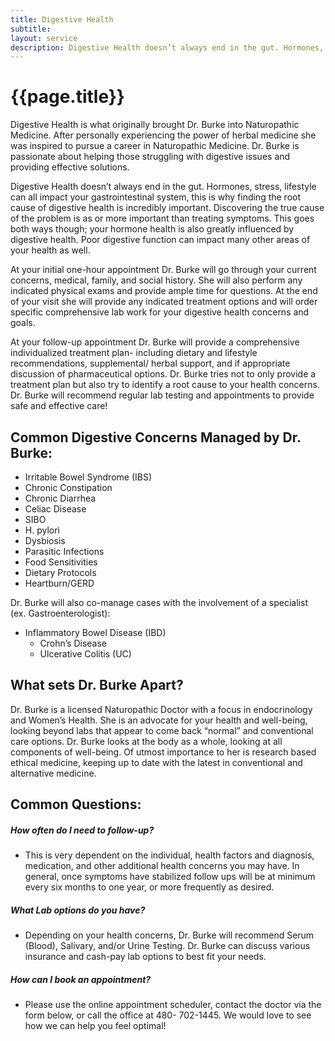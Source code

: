 ```yaml
---
title: Digestive Health
subtitle: 
layout: service
description: Digestive Health doesn’t always end in the gut. Hormones, stress, lifestyle can all impact your gastrointestinal system, this is why finding...
---
```

# {{page.title}}

Digestive Health is what originally brought Dr. Burke into Naturopathic Medicine. After personally experiencing the power of herbal medicine she was inspired to pursue a career in Naturopathic Medicine. Dr. Burke is passionate about helping those struggling with digestive issues and providing effective solutions.

Digestive Health doesn’t always end in the gut. Hormones, stress, lifestyle can all impact your gastrointestinal system, this is why finding the root cause of digestive health is incredibly important. Discovering the true cause of the problem is as or more important than treating symptoms. This goes both ways though; your hormone health is also greatly influenced by digestive health. Poor digestive function can impact many other areas of your health as well.

At your initial one-hour appointment Dr. Burke will go through your current concerns, medical, family, and social history. She will also perform any indicated physical exams and provide ample time for questions. At the end of your visit she will provide any indicated treatment options and will order specific comprehensive lab work for your digestive health concerns and goals.

At your follow-up appointment Dr. Burke will provide a comprehensive individualized treatment plan- including dietary and lifestyle recommendations, supplemental/ herbal support, and if appropriate discussion of pharmaceutical options. Dr. Burke tries not to only provide a treatment plan but also try to identify a root cause to your health concerns. Dr. Burke will recommend regular lab testing and appointments to provide safe and effective care!
## Common Digestive Concerns Managed by Dr. Burke:

* Irritable Bowel Syndrome (IBS)
* Chronic Constipation
* Chronic Diarrhea
* Celiac Disease
* SIBO
* H. pylori
* Dysbiosis
* Parasitic Infections
* Food Sensitivities
* Dietary Protocols
* Heartburn/GERD

Dr. Burke will also co-manage cases with the involvement of a specialist (ex. Gastroenterologist):

* Inflammatory Bowel Disease (IBD)
    * Crohn’s Disease
    * Ulcerative Colitis (UC)

## What sets Dr. Burke Apart?

Dr. Burke is a licensed Naturopathic Doctor with a focus in endocrinology and Women’s Health. She is an advocate for your health and well-being, looking beyond labs that appear to come back “normal” and conventional care options. Dr. Burke looks at the body as a whole, looking at all components of well-being. Of utmost importance to her is research based ethical medicine, keeping up to date with the latest in conventional and alternative medicine. 

## Common Questions:
##### How often do I need to follow-up?

* This is very dependent on the individual, health factors and diagnosis, medication, and other additional health concerns you may have. In general, once symptoms have stabilized follow ups will be at minimum every six months to one year, or more frequently as desired. 

##### What Lab options do you have?

* Depending on your health concerns, Dr. Burke will recommend Serum (Blood), Salivary, and/or Urine Testing. Dr. Burke can discuss various insurance and cash-pay lab options to best fit your needs. 

##### How can I book an appointment?

* Please use the online appointment scheduler, contact the doctor via the form below, or call the office at 480- 702-1445. We would love to see how we can help you feel optimal!